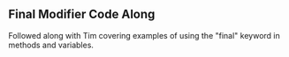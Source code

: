 ## Final Modifier Code Along

Followed along with Tim covering examples of using the "final" keyword in methods and variables.
